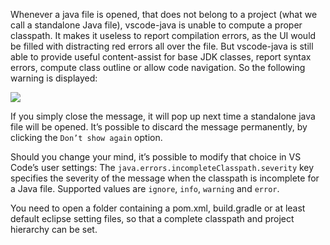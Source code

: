 Whenever a java file is opened, that does not belong to a project (what we call a standalone Java file), vscode-java is unable to compute a proper classpath. It makes it useless to report compilation errors, as the UI would be filled with distracting red errors all over the file. But vscode-java is still able to provide useful content-assist for base JDK classes, report syntax errors, compute class outline or allow code navigation. So the following warning is displayed:

![](https://developers.redhat.com/blog/wp-content/uploads/2016/12/incomplete-classpath-1024x36.png)

If you simply close the message, it will pop up next time a standalone java file will be opened. It’s possible to discard the message permanently, by clicking the `Don’t show again` option. 

Should you change your mind, it’s possible to modify that choice in VS Code’s user settings: The `java.errors.incompleteClasspath.severity` key specifies the severity of the message when the classpath is incomplete for a Java file. Supported values are `ignore`, `info`, `warning` and `error`.

You need to open a folder containing a pom.xml, build.gradle or at least default eclipse setting files, so that a complete classpath and project hierarchy can be set.